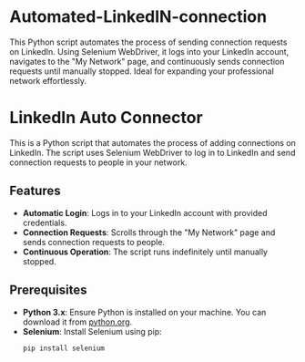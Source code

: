 # Automated-LinkedIN-connection
This Python script automates the process of sending connection requests on LinkedIn. Using Selenium WebDriver, it logs into your LinkedIn account, navigates to the "My Network" page, and continuously sends connection requests until manually stopped. Ideal for expanding your professional network effortlessly.
# LinkedIn Auto Connector

This is a Python script that automates the process of adding connections on LinkedIn. The script uses Selenium WebDriver to log in to LinkedIn and send connection requests to people in your network.

## Features

- **Automatic Login**: Logs in to your LinkedIn account with provided credentials.
- **Connection Requests**: Scrolls through the "My Network" page and sends connection requests to people.
- **Continuous Operation**: The script runs indefinitely until manually stopped.

## Prerequisites

- **Python 3.x**: Ensure Python is installed on your machine. You can download it from [python.org](https://www.python.org/).
- **Selenium**: Install Selenium using pip:
  ```bash
  pip install selenium
